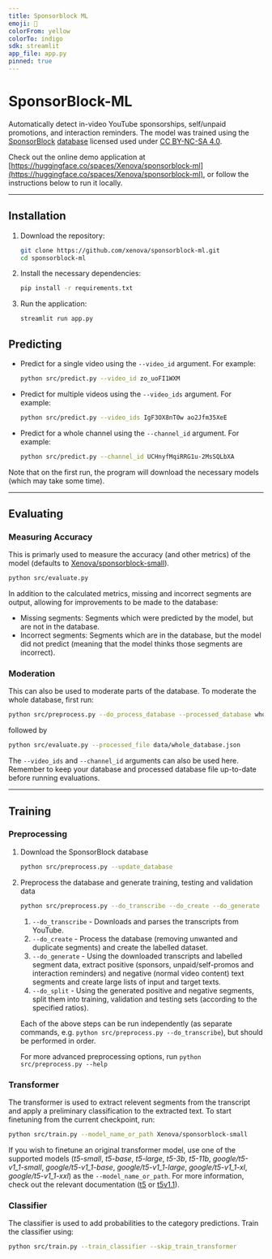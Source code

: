 ```yaml
---
title: Sponsorblock ML
emoji: 🤖
colorFrom: yellow
colorTo: indigo
sdk: streamlit
app_file: app.py
pinned: true
---
```


# SponsorBlock-ML
Automatically detect in-video YouTube sponsorships, self/unpaid promotions, and interaction reminders. The model was trained using the [SponsorBlock](https://sponsor.ajay.app/) [database](https://sponsor.ajay.app/database) licensed used under [CC BY-NC-SA 4.0](https://creativecommons.org/licenses/by-nc-sa/4.0/).

Check out the online demo application at [https://huggingface.co/spaces/Xenova/sponsorblock-ml](https://huggingface.co/spaces/Xenova/sponsorblock-ml), or follow the instructions below to run it locally.

---
## Installation

1. Download the repository:
	```bash
	git clone https://github.com/xenova/sponsorblock-ml.git
	cd sponsorblock-ml
	```

2. Install the necessary dependencies:
	```bash
	pip install -r requirements.txt
	```

3. Run the application:
	```bash
	streamlit run app.py
	```
## Predicting

- Predict for a single video using the `--video_id` argument. For example:
	```bash
	python src/predict.py --video_id zo_uoFI1WXM
	```

- Predict for multiple videos using the `--video_ids` argument. For example:
	```bash
	python src/predict.py --video_ids IgF3OX8nT0w ao2Jfm35XeE
	```

- Predict for a whole channel using the `--channel_id` argument. For example:

	```bash
	python src/predict.py --channel_id UCHnyfMqiRRG1u-2MsSQLbXA
	```

Note that on the first run, the program will download the necessary models (which may take some time).

		
---

## Evaluating

### Measuring Accuracy
This is primarly used to measure the accuracy (and other metrics) of the model (defaults to [Xenova/sponsorblock-small](https://huggingface.co/Xenova/sponsorblock-small)).
```bash
python src/evaluate.py
```
In addition to the calculated metrics, missing and incorrect segments are output, allowing for improvements to be made to the database:
- Missing segments: Segments which were predicted by the model, but are not in the database.
- Incorrect segments: Segments which are in the database, but the model did not predict (meaning that the model thinks those segments are incorrect).

### Moderation
This can also be used to moderate parts of the database. To moderate the whole database, first run:
```bash
python src/preprocess.py --do_process_database --processed_database whole_database.json --min_votes -1 --min_views 0 --min_date 01/01/2000 --max_date 01/01/9999 --keep_duplicate_segments
```

followed by
```bash
python src/evaluate.py --processed_file data/whole_database.json
```

The `--video_ids` and `--channel_id` arguments can also be used here. Remember to keep your database and processed database file up-to-date before running evaluations.

---

## Training
### Preprocessing

1. Download the SponsorBlock database
	```bash
	python src/preprocess.py --update_database
	```

2. Preprocess the database and generate training, testing and validation data

	```bash
	python src/preprocess.py --do_transcribe --do_create --do_generate --do_split --model_name_or_path Xenova/sponsorblock-small
	```


	1. `--do_transcribe` - Downloads and parses the transcripts from YouTube.
	2. `--do_create` - Process the database (removing unwanted and duplicate segments) and create the labelled dataset.
	3. `--do_generate` - Using the downloaded transcripts and labelled segment data, extract positive (sponsors, unpaid/self-promos and interaction reminders) and negative (normal video content) text segments and create large lists of input and target texts.
	4. `--do_split` - Using the generated positive and negative segments, split them into training, validation and testing sets (according to the specified ratios).

	Each of the above steps can be run independently (as separate commands, e.g. `python src/preprocess.py --do_transcribe`), but should be performed in order.

	For more advanced preprocessing options, run `python src/preprocess.py --help`

### Transformer 
The transformer is used to extract relevent segments from the transcript and apply a preliminary classification to the extracted text. To start finetuning from the current checkpoint, run:

```bash
python src/train.py --model_name_or_path Xenova/sponsorblock-small
```

If you wish to finetune an original transformer model, use one of the supported models (*t5-small*, *t5-base*, *t5-large*, *t5-3b*, *t5-11b*,  *google/t5-v1_1-small*, *google/t5-v1_1-base*, *google/t5-v1_1-large*, *google/t5-v1_1-xl*, *google/t5-v1_1-xxl*) as the `--model_name_or_path`. For more information, check out the relevant documentation ([t5](https://huggingface.co/docs/transformers/model_doc/t5) or [t5v1.1](https://huggingface.co/docs/transformers/model_doc/t5v1.1)).
	


### Classifier
The classifier is used to add probabilities to the category predictions. Train the classifier using:
```bash
python src/train.py --train_classifier --skip_train_transformer
```
